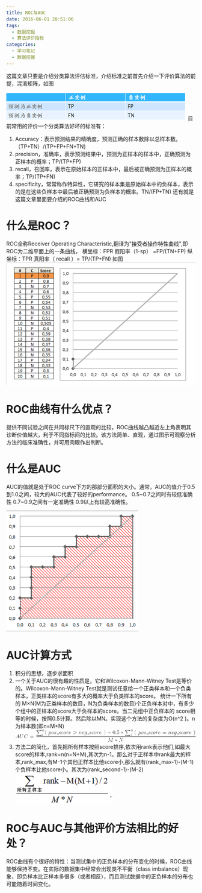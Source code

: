 ```yaml
---
title: ROC与AUC
date: 2016-06-01 20:51:06
tags: 
  - 数据挖掘
  - 算法评价指标
categories:
  - 学习笔记
  - 数据挖掘
---
```

这篇文章只要是介绍分类算法评估标准，介绍标准之前首先介绍一下评价算法的前提，混淆矩阵，如图
<!--more-->
![混淆矩阵](/img/roc/1.png)
目前常用的评价一个分类算法好坏的标准有：
1. Accuracy：表示预测结果的精确度，预测正确的样本数除以总样本数。（TP+TN）/(TP+FP+FN+TN)
2. precision，准确率，表示预测结果中，预测为正样本的样本中，正确预测为正样本的概率；TP/(TP+FP)
3. recall，召回率，表示在原始样本的正样本中，最后被正确预测为正样本的概率；TP/(TP+FN)
4. specificity，常常称作特异性，它研究的样本集是原始样本中的负样本，表示的是在这些负样本中最后被正确预测为负样本的概率。TN/(FP+TN)
还有就是这篇文章里面要介绍的ROC曲线和AUC

# 什么是ROC？

ROC全称Receiver Operating Characteristic,翻译为"接受者操作特性曲线",即ROC为二维平面上的一条曲线，
横坐标：FPR 假阳率（1-sp） =FP/(TN+FP)
纵坐标：TPR 真阳率（ recall ）= TP/(TP+FN)
如图
![ROC曲线](/img/roc/2.gif)

# ROC曲线有什么优点？

提供不同试验之间在共同标尺下的直观的比较，ROC曲线越凸越近左上角表明其诊断价值越大，利于不同指标间的比较。该方法简单、直观，通过图示可观察分析方法的临床准确性，并可用肉眼作出判断。

# 什么是AUC
AUC的值就是处于ROC curve下方的那部分面积的大小。通常，AUC的值介于0.5到1.0之间，较大的AUC代表了较好的performance。
0.5~0.7之间时有较低准确性
0.7~0.9之间有一定准确性
0.9以上有较高准确性。

![AUC](/img/roc/3.png)

# AUC计算方式
1. 积分的思想，逐步求面积
2. 一个关于AUC的很有趣的性质是，它和Wilcoxon-Mann-Witney Test是等价的。Wilcoxon-Mann-Witney Test就是测试任意给一个正类样本和一个负类样本，正类样本的score有多大的概率大于负类样本的score。
统计一下所有的 M×N(M为正类样本的数目，N为负类样本的数目)个正负样本对中，有多少个组中的正样本的score大于负样本的score。当二元组中正负样本的 score相等的时候，按照0.5计算。然后除以MN。实现这个方法的复杂度为O(n^2 )。n为样本数(即n=M+N)
![AUC](/img/roc/4.gif)
3. 方法二的简化，首先把所有样本按照score排序,依次用rank表示他们,如最大score的样本,rank=n(n=N+M),其次为n-1。那么对于正样本中rank最大的样本,rank_max,有M-1个其他正样本比他score小,那么就有(rank_max-1)-(M-1)个负样本比他score小。其次为(rank_second-1)-(M-2)
![AUC](/img/roc/5.png)

# ROC与AUC与其他评价方法相比的好处？
ROC曲线有个很好的特性：当测试集中的正负样本的分布变化的时候，ROC曲线能够保持不变。在实际的数据集中经常会出现类不平衡（class imbalance）现象，即负样本比正样本多很多（或者相反），而且测试数据中的正负样本的分布也可能随着时间变化。
